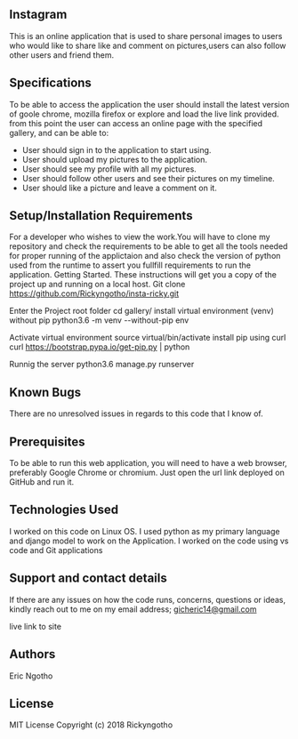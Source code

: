 ## Instagram
This is an online application that is used to share personal images to users who would like to share like and comment on pictures,users can also follow other users and friend them.

## Specifications
To be able to access the application the user should install the latest version of goole chrome, mozilla firefox or explore and load the live link provided. from this point the user can access an online page with the specified gallery, and can be able to:

+ User should sign in to the application to start using.
+ User should upload my pictures to the application.
+ User should see my profile with all my pictures.
+ User should follow other users and see their pictures on my timeline.
+ User should like a picture and leave a comment on it.

## Setup/Installation Requirements
For a developer who wishes to view the work.You will have to clone my repository and check the requirements to be able to get all the tools needed for proper running of the applictaion and also check the version of python used from the runtime to assert you fullfill requirements to run the application. Getting Started. These instructions will get you a copy of the project up and running on a local host.
Git clone https://github.com/Rickyngotho/insta-ricky.git

Enter the Project root folder cd gallery/ install virtual environment (venv) without pip python3.6 -m venv --without-pip env

Activate virtual environment source virtual/bin/activate install pip using curl curl https://bootstrap.pypa.io/get-pip.py | python

Runnig the server python3.6 manage.py runserver

## Known Bugs
There are no unresolved issues in regards to this code that I know of.

## Prerequisites
To be able to run this web application, you will need to have a web browser, preferably Google Chrome or chromium. Just open the url link deployed on GitHub and run it.

## Technologies Used
I worked on this code on Linux OS. I used python as my primary language and django model to work on the Application. I worked on the code using vs code and Git applications

## Support and contact details
If there are any issues on how the code runs, concerns, questions or ideas, kindly reach out to me on my email address; gicheric14@gmail.com

live link to site
## Authors
Eric Ngotho

## License
MIT License
Copyright (c) 2018 Rickyngotho